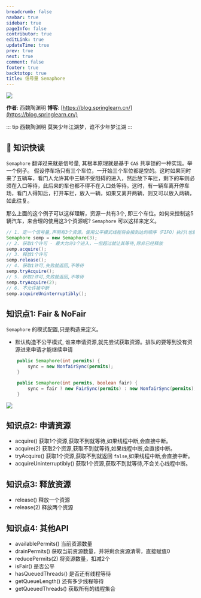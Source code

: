 ```yaml
---
breadcrumb: false
navbar: true
sidebar: true
pageInfo: false
contributor: true
editLink: true
updateTime: true
prev: true
next: true
comment: false
footer: true
backtotop: true
title: 信号量 Semaphore
---
```



![](https://img.springlearn.cn/learn_c87a079fcea0d7893b03d4d57478bca7.png)

**作者**: 西魏陶渊明
**博客**: [https://blog.springlearn.cn/](https://blog.springlearn.cn/)

::: tip 西魏陶渊明
莫笑少年江湖梦，谁不少年梦江湖
:::

## 🚀 知识快读

`Semaphore` 翻译过来就是信号量, 其根本原理就是基于 `CAS` 共享锁的一种实现。举一个例子。
假设停车场只有三个车位，一开始三个车位都是空的。这时如果同时来了五辆车，看门人允许其中三辆不受阻碍的进入，然后放下车拦，剩下的车则必须在入口等待，此后来的车也都不得不在入口处等待。这时，有一辆车离开停车场，看门人得知后，打开车拦，放入一辆，如果又离开两辆，则又可以放入两辆，如此往复。

那么上面的这个例子可以这样理解，资源一共有3个, 即三个车位。如何来控制这5辆汽车，来合理的使用这3个资源呢?
`Semaphore` 可以这样来定义。

```java
// 1. 定一个信号量,声明有3个资源。使用公平模式线程将会按到达的顺序（FIFO）执行(也就是等待时间最长的先执行),如果是非公平，则可以后请求的有可能排在队列的头部。
Semaphore semp = new Semaphore(3);
// 2. 获取1个许可 - 最大允许3个进入，一但超过就让其等待,除非已经释放
semp.acquire();  
// 3. 释放1个许可 
semp.release(); 
// 4. 获取1许可,失败就返回,不等待
semp.tryAcquire();  
// 5. 获取2许可,失败就返回,不等待
semp.tryAcquire(2);  
// 6. 不允许被中断
semp.acquireUninterruptibly();
```

## 知识点1: Fair & NoFair

`Semaphore` 的模式配置,只是构造来定义。

- 默认构造不公平模式, 谁来申请资源,就先尝试获取资源。排队的要等到没有资源进来申请才能继续申请

```java
    public Semaphore(int permits) {
        sync = new NonfairSync(permits);
    }

    public Semaphore(int permits, boolean fair) {
        sync = fair ? new FairSync(permits) : new NonfairSync(permits);
    }
```

![](https://img.springlearn.cn/blog/learn_1640531082000.png)

## 知识点2: 申请资源

- acquire() 获取1个资源,获取不到就等待,如果线程中断,会直接中断。
- acquire(2) 获取2个资源,获取不到就等待,如果线程中断,会直接中断。
- tryAcquire() 获取1个资源,获取不到就返回 `false`,如果线程中断,会直接中断。
- acquireUninterruptibly() 获取1个资源,获取不到就等待,不会关心线程中断。

## 知识点3: 释放资源

- release() 释放一个资源
- release(2) 释放两个资源

## 知识点4: 其他API

- availablePermits() 当前资源数量
- drainPermits() 获取当前资源数量，并将剩余资源清零，直接赋值0
- reducePermits(2) 将资源数量，扣减2个 
- isFair() 是否公平
- hasQueuedThreads() 是否还有线程等待
- getQueueLength() 还有多少线程等待
- getQueuedThreads() 获取所有的线程集合

